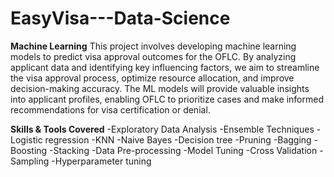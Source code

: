 # EasyVisa---Data-Science

**Machine Learning**
This project involves developing machine learning models to predict visa approval outcomes for the OFLC. By analyzing applicant data and identifying key influencing factors, we aim to streamline the visa approval process, optimize resource allocation, and improve decision-making accuracy. The ML models will provide valuable insights into applicant profiles, enabling OFLC to prioritize cases and make informed recommendations for visa certification or denial.


**Skills & Tools Covered**
-Exploratory Data Analysis
-Ensemble Techniques
-Logistic regression
-KNN
-Naive Bayes
-Decision tree
-Pruning
-Bagging
-Boosting
-Stacking
-Data Pre-processing
-Model Tuning
-Cross Validation
-Sampling
-Hyperparameter tuning


